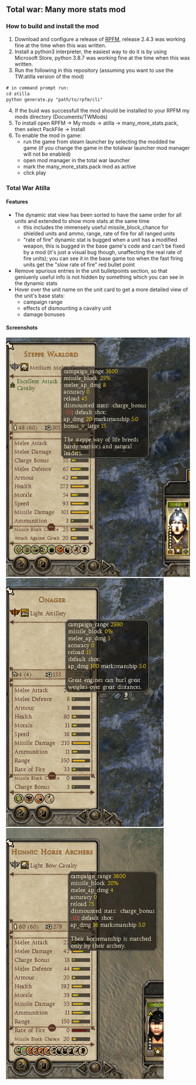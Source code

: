## Total war: Many more stats mod

### How to build and install the mod

1. Download and configure a release of [RPFM](https://github.com/Frodo45127/rpfm), release 2.4.3 was working fine at the time when this was written.
2. Install a python3 interpreter, the easiest way to do it is by using Microsoft Store, python 3.8.7 was working fine at the time when this was written.
3. Run the following in this repository (assuming you want to use the TW:atilla version of the mod)
```
# in command prompt run:
cd atilla
python generate.py "path/to/rpfm/cli"
```
4. If the buid was successfull the mod should be installed to your RPFM my mods directory (Documents/TWMods)
5. To install open RPFM -> My mods -> atilla -> many_more_stats.pack, then select PackFile -> Install
6. To enable the mod in game:
   - run the game from steam launcher by selecting the modded tw game (if you change the game in the totalwar launcher mod manager will not be enabled)
   - open mod manager in the total war launcher
   - mark the many_more_stats.pack mod as active
   - click play

### Total War Atilla

#### Features

- The dynamic stat view has been sorted to have the same order for all units and extended to show more stats at the same time
    - this includes the immensely useful missile_block_chance for shielded units and ammo, range, rate of fire for all ranged units
    - "rate of fire" dynamic stat is bugged when a unit has a modified weapon, this is bugged in the base game's code and can't be fixed by a mod (it's just a visual bug though, unaffecting the real rate of fire units); you can see it in the base game too when the fast firing units get the "slow rate of fire" red bullet point
- Remove spurious entries in the unit bulletpoints section, so that geniuenly useful info is not hidden by something which you can see in the dynamic stats
- Hover over the unit name on the unit card to get a more detailed view of the unit's base stats:
    - campaign range
    - effects of dismounting a cavalry unit
    - damage bonuses

#### Screenshots

![Example general unit](attila_general.png)
![example artillery](attila_artillery.png)
![Example archer](attila_archer.png)